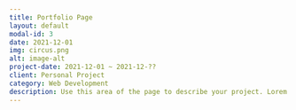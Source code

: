 ```yaml
---
title: Portfolio Page
layout: default
modal-id: 3
date: 2021-12-01
img: circus.png
alt: image-alt
project-date: 2021-12-01 ~ 2021-12-??
client: Personal Project
category: Web Development
description: Use this area of the page to describe your project. Lorem ipsum dolor sit amet, consectetur adipisicing elit. Mollitia neque assumenda ipsam nihil, molestias magnam, recusandae quos quis inventore quisquam velit asperiores, vitae? Reprehenderit soluta, eos quod consequuntur itaque. Nam.
---
```

